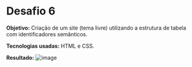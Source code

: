 <h1>Desafio 6</h1>

<b>Objetivo:</b> Criação de um site (tema livre) utilizando a estrutura de tabela com identificadores semânticos.

<b>Tecnologias usadas:</b> HTML e CSS.

<b>Resultado:</b>
![image](https://github.com/emanuellisntos/Kick-Modulos1e2/assets/99870160/1210ede4-66fc-4d61-9741-1ff9268ff15a)
